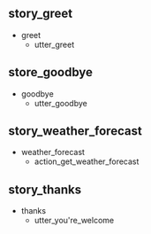 ## story_greet
* greet
  - utter_greet

## store_goodbye
* goodbye
  - utter_goodbye

## story_weather_forecast
* weather_forecast
  - action_get_weather_forecast

## story_thanks
* thanks
  - utter_you're_welcome
